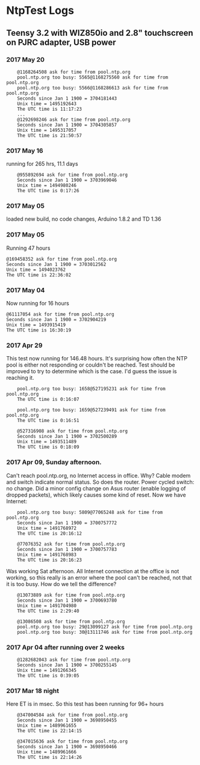 # NtpTest Logs

## Teensy 3.2 with WIZ850io and 2.8" touchscreen on PJRC adapter, USB power

### 2017 May 20
```
	@1168264508 ask for time from pool.ntp.org
	pool.ntp.org too busy: 5565@1168275560 ask for time from pool.ntp.org
	pool.ntp.org too busy: 5566@1168286613 ask for time from pool.ntp.org
	Seconds since Jan 1 1900 = 3704181443
	Unix time = 1495192643
	The UTC time is 11:17:23
	...
	@1292698246 ask for time from pool.ntp.org
	Seconds since Jan 1 1900 = 3704305857
	Unix time = 1495317057
	The UTC time is 21:50:57
```
### 2017 May 16
running for 265 hrs, 11.1 days
```
	@955892694 ask for time from pool.ntp.org
	Seconds since Jan 1 1900 = 3703969046
	Unix time = 1494980246
	The UTC time is 0:17:26
```
### 2017 May 05
loaded new build, no code changes, Arduino 1.8.2 and TD 1.36

### 2017 May 05
Running 47 hours
```
@169458352 ask for time from pool.ntp.org
Seconds since Jan 1 1900 = 3703012562
Unix time = 1494023762
The UTC time is 22:36:02
```

### 2017 May 04
Now running for 16 hours
```
@61117054 ask for time from pool.ntp.org
Seconds since Jan 1 1900 = 3702904219
Unix time = 1493915419
The UTC time is 16:30:19
```

### 2017 Apr 29
This test now running for 146.48 hours. 
It's surprising how often the NTP pool is either not responding or couldn't be reached.
Test should be improved to try to determine which is the case. I'd guess the issue is reaching it.
```
	pool.ntp.org too busy: 1658@527195231 ask for time from pool.ntp.org
	The UTC time is 0:16:07

	pool.ntp.org too busy: 1659@527239491 ask for time from pool.ntp.org
	The UTC time is 0:16:51

	@527316908 ask for time from pool.ntp.org
	Seconds since Jan 1 1900 = 3702500289
	Unix time = 1493511489
	The UTC time is 0:18:09
```

### 2017 Apr 09, Sunday afternoon. 
Can't reach pool.ntp.org, no Internet access in office. Why?
Cable modem and switch indicate normal status. So does the router.
Power cycled switch: no change.
Did a minor config change on Asus router (enable logging of dropped packets), which likely causes some kind of reset. 
Now we have Internet:
```
	pool.ntp.org too busy: 5809@77065248 ask for time from pool.ntp.org
	Seconds since Jan 1 1900 = 3700757772
	Unix time = 1491768972
	The UTC time is 20:16:12

	@77076352 ask for time from pool.ntp.org
	Seconds since Jan 1 1900 = 3700757783
	Unix time = 1491768983
	The UTC time is 20:16:23
```
Was working Sat afternoon. All Internet connection at the office is not working, so this really is an error
where the pool can't be reached, not that it is too busy. How do we tell the difference?
```
	@13073889 ask for time from pool.ntp.org
	Seconds since Jan 1 1900 = 3700693780
	Unix time = 1491704980
	The UTC time is 2:29:40

	@13086508 ask for time from pool.ntp.org
	pool.ntp.org too busy: 29@13099127 ask for time from pool.ntp.org
	pool.ntp.org too busy: 30@13111746 ask for time from pool.ntp.org
```
### 2017 Apr 04 after running over 2 weeks
```
	@1282682043 ask for time from pool.ntp.org
	Seconds since Jan 1 1900 = 3700255145
	Unix time = 1491266345
	The UTC time is 0:39:05
```
### 2017 Mar 18 night
Here ET is in msec. So this test has been running for 96+ hours
```
	@347004584 ask for time from pool.ntp.org
	Seconds since Jan 1 1900 = 3698950455
	Unix time = 1489961655
	The UTC time is 22:14:15

	@347015636 ask for time from pool.ntp.org
	Seconds since Jan 1 1900 = 3698950466
	Unix time = 1489961666
	The UTC time is 22:14:26
```
